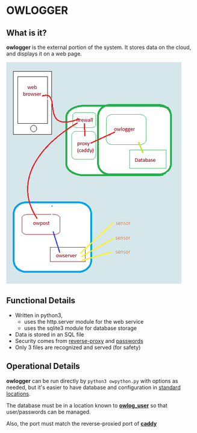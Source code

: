 # OWLOGGER

## What is it?

__owlogger__ is the external portion of the system. It stores data on the cloud, and displays it on a web page.

![owlogger2](owlogger2.png)

## Functional Details

* Written in python3, 
    * uses the http.server module for the web service
    * uses the sqlite3 module for database storage
* Data is stored in an SQL file
* Security comes from [reverse-proxy](./reverse-proxy.md) and [passwords](./password.md) 
* Only 3 files are recognized and served (for safety)

## Operational Details

__owlogger__ can be run directly by `python3 owpython.py` with options as needed, but it's easier to have database and configuration in [standard locations](./locations.md). 

The database must be in a location known to [__owlog_user__](./owlog_user.md) so that user/passwords can be managed.

Also, the port must match the reverse-proxied port of [__caddy__](./reverse-proxy.md)
